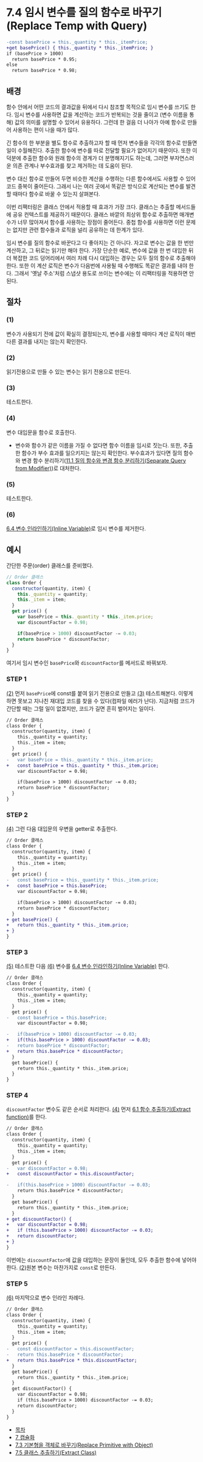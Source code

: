 # 7.4 임시 변수를 질의 함수로 바꾸기(Replace Temp with Query)
``` diff
-const basePrice = this._quantity * this._itemPrice;
+get basePrice() { this._quantity * this._itemPrice; }
if (basePrice > 1000)
  return basePrice * 0.95;
else
  return basePrice * 0.98;
```
## 배경
함수 안에서 어떤 코드의 결과값을 뒤에서 다시 참조할 목적으로 임시 변수를 쓰기도 한다. 임시 변수를 사용하면 값을 계산하는 코드가 반복되는 것을 줄이고 (변수 이름을 통해) 값의 의미를 설명할 수 있어서 유용하다. 그런데 한 걸음 더 나아가 아예 함수로 만들어 사용하는 편이 나을 때가 많다.

긴 함수의 한 부분을 별도 함수로 추출하고자 할 때 먼저 변수들을 각각의 함수로 만들면 일이 수월해진다. 추출한 함수에 변수를 따로 전달할 필요가 없어지기 때문이다. 또한 이 덕분에 추출한 함수와 원래 함수의 경계가 더 분명해지기도 하는데, 그러면 부자연스러운 의존 관계나 부수효과를 찾고 제거하는 데 도움이 된다.

변수 대신 함수로 만들어 두면 비슷한 계산을 수행하는 다른 함수에서도 사용할 수 있어 코드 중복이 줄어든다. 그래서 나는 여러 곳에서 똑같은 방식으로 계산되는 변수를 발견할 때마다 함수로 바꿀 수 있는지 살펴본다.

이번 리팩터링은 클래스 안에서 적용할 때 효과가 가장 크다. 클래스는 추출할 메서드들에 공유 컨텍스트를 제공하기 때문이다. 클래스 바깥의 최상위 함수로 추출하면 매개변수가 너무 많아져서 함수를 사용하는 장점이 줄어든다. 중첩 함수를 사용하면 이런 문제는 없지만 관련 함수들과 로직을 널리 공유하는 데 한계가 있다.

임시 변수를 질의 함수로 바꾼다고 다 좋아지는 건 아니다. 자고로 변수는 값을 한 번만 계산하고, 그 뒤로는 읽기만 해야 한다. 가장 단순한 예로, 변수에 값을 한 번 대입한 뒤 더 복잡한 코드 덩어리에서 여러 차례 다시 대입하는 경우는 모두 질의 함수로 추출해야 한다. 또한 이 계산 로직은 변수가 다음번에 사용될 때 수행해도 똑같은 결과를 내야 한다. 그래서 '옛날 주소'처럼 스냅샷 용도로 쓰이는 변수에는 이 리팩터링을 적용하면 안된다.
## 절차
### (1)
변수가 사용되기 전에 값이 확실히 결정되는지, 변수를 사용할 때마다 계산 로직이 매번 다른 결과를 내지는 않는지 확인한다.
### (2)
읽기전용으로 만들 수 있는 변수는 읽기 전용으로 만든다.
### (3)
테스트한다.
### (4)
변수 대입문을 함수로 호출한다.
- 변수와 함수가 같은 이름을 가질 수 없다면 함수 이름을 임시로 짓는다. 또한, 추출한 함수가 부수 효과를 일으키지는 않는지 확인한다. 부수효과가 있다면 질의 함수와 변경 함수 분리하기([11.1 질의 함수와 변경 함수 분리하기(Separate Query from Modifier)](https://github.com/wonder13662/refactoring-v2/blob/writing/chapter11/11-1.md))로 대처한다.
### (5)
테스트한다.
### (6)
[6.4 변수 인라인하기(Inline Variable)](https://github.com/wonder13662/refactoring-v2/blob/writing/chapter06/6-4.md)로 임시 변수를 제거한다.
## 예시
간단한 주문(order) 클래스를 준비했다.
``` javascript
// Order 클래스
class Order {
  constructor(quantity, item) {
    this._quantity = quantity;
    this._item = item;
  }
  get price() {
    var basePrice = this._quantity * this._item.price;
    var discountFactor = 0.98;

    if(basePrice > 1000) discountFactor -= 0.03;
    return basePrice * discountFactor;
  }
}
```
여기서 임시 변수인 `basePrice`와 `discountFactor`를 메서드로 바꿔보자.
### STEP 1
[(2)](https://github.com/wonder13662/refactoring-v2/blob/writing/chapter07/7-4.md#2) 먼저 `basePrice`에 const를 붙여 읽기 전용으로 만들고 [(3)](https://github.com/wonder13662/refactoring-v2/blob/writing/chapter07/7-4.md#3) 테스트해본다. 이렇게 하면 못보고 지나친 재대입 코드를 찾을 수 있다(컴파일 에러가 난다). 지금처럼 코드가 간단할 때는 그럴 일이 없겠지만, 코드가 길면 흔히 벌어지는 일이다.
``` diff
// Order 클래스
class Order {
  constructor(quantity, item) {
    this._quantity = quantity;
    this._item = item;
  }
  get price() {
-   var basePrice = this._quantity * this._item.price;
+   const basePrice = this._quantity * this._item.price;
    var discountFactor = 0.98;

    if(basePrice > 1000) discountFactor -= 0.03;
    return basePrice * discountFactor;
  }
}
```
### STEP 2
[(4)](https://github.com/wonder13662/refactoring-v2/blob/writing/chapter07/7-4.md#4) 그런 다음 대입문의 우변을 getter로 추출한다.
``` diff
// Order 클래스
class Order {
  constructor(quantity, item) {
    this._quantity = quantity;
    this._item = item;
  }
  get price() {
-   const basePrice = this._quantity * this._item.price;
+   const basePrice = this.basePrice;
    var discountFactor = 0.98;

    if(basePrice > 1000) discountFactor -= 0.03;
    return basePrice * discountFactor;
  }
+ get basePrice() {
+   return this._quantity * this._item.price;
+ }
}
```
### STEP 3
[(5)](https://github.com/wonder13662/refactoring-v2/blob/writing/chapter07/7-4.md#5) 테스트한 다음 [(6)](https://github.com/wonder13662/refactoring-v2/blob/writing/chapter07/7-4.md#6) 변수를 [6.4 변수 인라인하기(Inline Variable)](https://github.com/wonder13662/refactoring-v2/blob/writing/chapter06/6-4.md) 한다.
``` diff
// Order 클래스
class Order {
  constructor(quantity, item) {
    this._quantity = quantity;
    this._item = item;
  }
  get price() {
-   const basePrice = this.basePrice;
    var discountFactor = 0.98;

-   if(basePrice > 1000) discountFactor -= 0.03;
+   if(this.basePrice > 1000) discountFactor -= 0.03;
-   return basePrice * discountFactor;
+   return this.basePrice * discountFactor;
  }
  get basePrice() {
    return this._quantity * this._item.price;
  }
}
```
### STEP 4
`discountFactor` 변수도 같은 순서로 처리한다. [(4)](https://github.com/wonder13662/refactoring-v2/blob/writing/chapter07/7-4.md#4) 먼저 [6.1 함수 추출하기(Extract function)](https://github.com/wonder13662/refactoring-v2/blob/writing/chapter06/6-1.md)를 한다.
``` diff
// Order 클래스
class Order {
  constructor(quantity, item) {
    this._quantity = quantity;
    this._item = item;
  }
  get price() {
-   var discountFactor = 0.98;
+   const discountFactor = this.discountFactor;

-   if(this.basePrice > 1000) discountFactor -= 0.03;
    return this.basePrice * discountFactor;
  }
  get basePrice() {
    return this._quantity * this._item.price;
  }
+ get discountFactor() {
+   var discountFactor = 0.98;
+   if (this.basePrice > 1000) discountFactor -= 0.03;
+   return discountFactor;
+ }
}
```
이번에는 `discountFactor`에 값을 대입하는 문장이 둘인데, 모두 추출한 함수에 넣어야 한다. [(2)](https://github.com/wonder13662/refactoring-v2/blob/writing/chapter07/7-4.md#2)원본 변수는 마찬가지로 `const`로 만든다.
### STEP 5
[(6)](https://github.com/wonder13662/refactoring-v2/blob/writing/chapter07/7-4.md#6) 마지막으로 변수 인라인 차례다.
``` diff
// Order 클래스
class Order {
  constructor(quantity, item) {
    this._quantity = quantity;
    this._item = item;
  }
  get price() {
-   const discountFactor = this.discountFactor;
-   return this.basePrice * discountFactor;
+   return this.basePrice * this.discountFactor;
  }
  get basePrice() {
    return this._quantity * this._item.price;
  }
  get discountFactor() {
    var discountFactor = 0.98;
    if (this.basePrice > 1000) discountFactor -= 0.03;
    return discountFactor;
  }
}
```

- [목차](https://github.com/wonder13662/refactoring-v2/blob/writing)
- [7 캡슐화](https://github.com/wonder13662/refactoring-v2/blob/writing/chapter07)
- [7.3 기본형을 객체로 바꾸기(Replace Primitive with Object)](https://github.com/wonder13662/refactoring-v2/blob/writing/chapter07/7-3.md)
- [7.5 클래스 추출하기(Extract Class)](https://github.com/wonder13662/refactoring-v2/blob/writing/chapter07/7-5.md)
